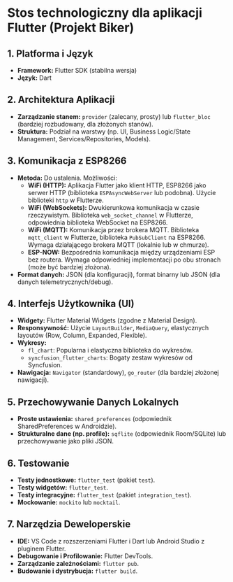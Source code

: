 # Stos technologiczny dla aplikacji Flutter (Projekt Biker)

## 1. Platforma i Język

- **Framework:** Flutter SDK (stabilna wersja)
- **Język:** Dart

## 2. Architektura Aplikacji

- **Zarządzanie stanem:** `provider` (zalecany, prosty) lub `flutter_bloc` (bardziej rozbudowany, dla złożonych stanów).
- **Struktura:** Podział na warstwy (np. UI, Business Logic/State Management, Services/Repositories, Models).

## 3. Komunikacja z ESP8266

- **Metoda:** Do ustalenia. Możliwości:
    - **WiFi (HTTP):** Aplikacja Flutter jako klient HTTP, ESP8266 jako serwer HTTP (biblioteka `ESPAsyncWebServer` lub podobna). Użycie biblioteki `http` w Flutterze.
    - **WiFi (WebSockets):** Dwukierunkowa komunikacja w czasie rzeczywistym. Biblioteka `web_socket_channel` w Flutterze, odpowiednia biblioteka WebSocket na ESP8266.
    - **WiFi (MQTT):** Komunikacja przez brokera MQTT. Biblioteka `mqtt_client` w Flutterze, biblioteka `PubSubClient` na ESP8266. Wymaga działającego brokera MQTT (lokalnie lub w chmurze).
    - **ESP-NOW:** Bezpośrednia komunikacja między urządzeniami ESP bez routera. Wymaga odpowiedniej implementacji po obu stronach (może być bardziej złożona).
- **Format danych:** JSON (dla konfiguracji), format binarny lub JSON (dla danych telemetrycznych/debug).

## 4. Interfejs Użytkownika (UI)

- **Widgety:** Flutter Material Widgets (zgodne z Material Design).
- **Responsywność:** Użycie `LayoutBuilder`, `MediaQuery`, elastycznych layoutów (Row, Column, Expanded, Flexible).
- **Wykresy:**
    - `fl_chart`: Popularna i elastyczna biblioteka do wykresów.
    - `syncfusion_flutter_charts`: Bogaty zestaw wykresów od Syncfusion.
- **Nawigacja:** `Navigator` (standardowy), `go_router` (dla bardziej złożonej nawigacji).

## 5. Przechowywanie Danych Lokalnych

- **Proste ustawienia:** `shared_preferences` (odpowiednik SharedPreferences w Androidzie).
- **Strukturalne dane (np. profile):** `sqflite` (odpowiednik Room/SQLite) lub przechowywanie jako pliki JSON.

## 6. Testowanie

- **Testy jednostkowe:** `flutter_test` (pakiet `test`).
- **Testy widgetów:** `flutter_test`.
- **Testy integracyjne:** `flutter_test` (pakiet `integration_test`).
- **Mockowanie:** `mockito` lub `mocktail`.

## 7. Narzędzia Deweloperskie

- **IDE:** VS Code z rozszerzeniami Flutter i Dart lub Android Studio z pluginem Flutter.
- **Debugowanie i Profilowanie:** Flutter DevTools.
- **Zarządzanie zależnościami:** `flutter pub`.
- **Budowanie i dystrybucja:** `flutter build`.